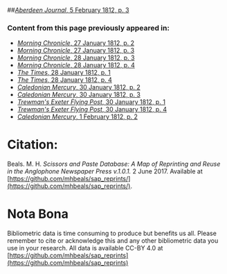 ##[*Aberdeen Journal*, 5 February 1812, p. 3](https://mhbeals.github.io/sap_html/Aberdeen-Journal/Aberdeen-Journal-5-February-1812-p-3)

### Content from this page previously appeared in:
+ [*Morning Chronicle*, 27 January 1812, p. 2](https://mhbeals.github.io/sap_html/Morning-Chronicle/Morning-Chronicle-27-January-1812-p-2)
+ [*Morning Chronicle*, 27 January 1812, p. 3](https://mhbeals.github.io/sap_html/Morning-Chronicle/Morning-Chronicle-27-January-1812-p-3)
+ [*Morning Chronicle*, 28 January 1812, p. 3](https://mhbeals.github.io/sap_html/Morning-Chronicle/Morning-Chronicle-28-January-1812-p-3)
+ [*Morning Chronicle*, 28 January 1812, p. 4](https://mhbeals.github.io/sap_html/Morning-Chronicle/Morning-Chronicle-28-January-1812-p-4)
+ [*The Times*, 28 January 1812, p. 1](https://mhbeals.github.io/sap_html/The-Times/The-Times-28-January-1812-p-1)
+ [*The Times*, 28 January 1812, p. 4](https://mhbeals.github.io/sap_html/The-Times/The-Times-28-January-1812-p-4)
+ [*Caledonian Mercury*, 30 January 1812, p. 2](https://mhbeals.github.io/sap_html/Caledonian-Mercury/Caledonian-Mercury-30-January-1812-p-2)
+ [*Caledonian Mercury*, 30 January 1812, p. 3](https://mhbeals.github.io/sap_html/Caledonian-Mercury/Caledonian-Mercury-30-January-1812-p-3)
+ [*Trewman's Exeter Flying Post*, 30 January 1812, p. 1](https://mhbeals.github.io/sap_html/Trewman's-Exeter-Flying-Post/Trewman's-Exeter-Flying-Post-30-January-1812-p-1)
+ [*Trewman's Exeter Flying Post*, 30 January 1812, p. 4](https://mhbeals.github.io/sap_html/Trewman's-Exeter-Flying-Post/Trewman's-Exeter-Flying-Post-30-January-1812-p-4)
+ [*Caledonian Mercury*, 1 February 1812, p. 2](https://mhbeals.github.io/sap_html/Caledonian-Mercury/Caledonian-Mercury-1-February-1812-p-2)
                    
# Citation: 

Beals. M. H. *Scissors and Paste Database: A Map of Reprinting and Reuse in the Anglophone Newspaper Press v.1.0.1.* 2 June 2017. Available at [https://github.com/mhbeals/sap_reprints/](https://github.com/mhbeals/sap_reprints/). 
                    
# Nota Bona

Bibliometric data is time consuming to produce but benefits us all. Please remember to cite or acknowledge this and any other bibliometric data you use in your research. All data is available CC-BY 4.0 at [https://github.com/mhbeals/sap_reprints](https://github.com/mhbeals/sap_reprints)